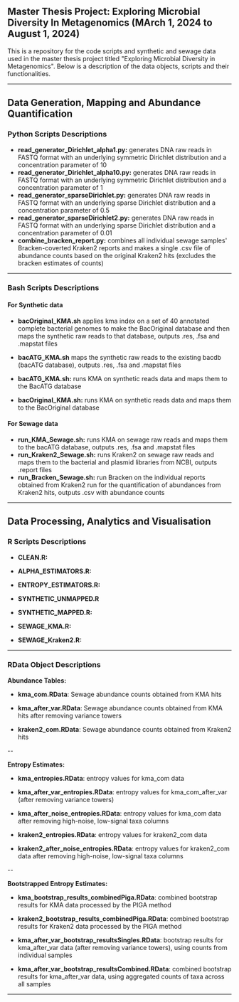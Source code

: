 ## Master Thesis Project: Exploring Microbial Diversity In Metagenomics (MArch 1, 2024 to August 1, 2024)

This is a repository for the code scripts and synthetic and sewage data used in the master thesis project titled "Exploring Microbial Diversity in Metagenomics". Below is a description of the data objects, scripts and their functionalities.

---

## Data Generation, Mapping and Abundance Quantification

### Python Scripts Descriptions

- **read_generator_Dirichlet_alpha1.py:** generates DNA raw reads in FASTQ format with an underlying symmetric Dirichlet distribution and a concentration parameter of 10
- **read_generator_Dirichlet_alpha10.py:** generates DNA raw reads in FASTQ format with an underlying symmetric Dirichlet distribution and a concentration parameter of 1
- **read_generator_sparseDirichlet.py:** generates DNA raw reads in FASTQ format with an underlying sparse Dirichlet distribution and a concentration parameter of 0.5
- **read_generator_sparseDirichlet2.py:** generates DNA raw reads in FASTQ format with an underlying sparse Dirichlet distribution and a concentration parameter of 0.01
- **combine_bracken_report.py:** combines all individual sewage samples' Bracken-coverted Kraken2 reports and makes a single .csv file of abundance counts based on the original Kraken2 hits (excludes the bracken estimates of counts)

---

### Bash Scripts Descriptions

#### For Synthetic data

- **bacOriginal_KMA.sh** applies kma index on a set of 40 annotated complete bacterial genomes to make the BacOriginal database and then maps the synthetic raw reads to that database, outputs .res, .fsa and .mapstat files
- **bacATG_KMA.sh** maps the synthetic raw reads to the existing bacdb (bacATG database), outputs .res, .fsa and .mapstat files

- **bacATG_KMA.sh:** runs KMA on synthetic reads data and maps them to the BacATG database
- **bacOriginal_KMA.sh:** runs KMA on synthetic reads data and maps them to the BacOriginal database

#### For Sewage data

- **run_KMA_Sewage.sh:** runs KMA on sewage raw reads and maps them to the bacATG database, outputs .res, .fsa and .mapstat files
- **run_Kraken2_Sewage.sh:** runs Kraken2 on sewage raw reads and maps them to the bacterial and plasmid libraries from NCBI, outputs .report files
- **run_Bracken_Sewage.sh:** run Bracken on the individual reports obtained from Kraken2 run for the quantification of abundances from Kraken2 hits, outputs .csv with abundance counts

---

## Data Processing, Analytics and Visualisation

### R Scripts Descriptions

- **CLEAN.R:**

- **ALPHA_ESTIMATORS.R:**
- **ENTROPY_ESTIMATORS.R:**

- **SYNTHETIC_UNMAPPED.R**
- **SYNTHETIC_MAPPED.R:**

- **SEWAGE_KMA.R:**
- **SEWAGE_Kraken2.R:**

---

### RData Object Descriptions

**Abundance Tables:**
- **kma_com.RData**: Sewage abundance counts obtained from KMA hits
- **kma_after_var.RData**: Sewage abundance counts obtained from KMA hits after removing variance towers

- **kraken2_com.RData**: Sewage abundance counts obtained from Kraken2 hits

--

**Entropy Estimates:**

- **kma_entropies.RData**: entropy values for kma_com data
- **kma_after_var_entropies.RData**: entropy values for kma_com_after_var (after removing variance towers)
- **kma_after_noise_entropies.RData**: entropy values for kma_com data after removing high-noise, low-signal taxa columns
 
- **kraken2_entropies.RData**: entropy values for kraken2_com data
- **kraken2_after_noise_entropies.RData**: entropy values for kraken2_com data after removing high-noise, low-signal taxa columns

--

**Bootstrapped Entropy Estimates:**

- **kma_bootstrap_results_combinedPiga.RData**: combined bootstrap results for KMA data processed by the PIGA method
- **kraken2_bootstrap_results_combinedPiga.RData**: combined bootstrap results for Kraken2 data processed by the PIGA method

- **kma_after_var_bootstrap_resultsSingles.RData**: bootstrap results for kma_after_var data (after removing variance towers), using counts from individual samples
- **kma_after_var_bootstrap_resultsCombined.RData**: combined bootstrap results for kma_after_var data, using aggregated counts of taxa across all samples

---


